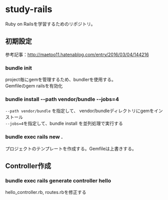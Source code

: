 # study-rails
Ruby on Railsを学習するためのリポジトリ。

## 初期設定
参考記事：http://maetoo11.hatenablog.com/entry/2016/03/04/144216
### bundle init
project毎にgemを管理するため、bundlerを使用する。  
Gemfileのgem railsを有効化  

### bundle install --path vendor/bundle --jobs=4
`--path vendor/bundle` を指定して、 vendor/bundleディレクトリにgemをインストール  
`--jobs=4`を指定して、bundle install を並列処理で実行する  

### bundle exec rails new .
プロジェクトのテンプレートを作成する。Gemfileは上書きする。

## Controller作成
### bundle exec rails generate controller hello
hello_controller.rb, routes.rbを修正する

